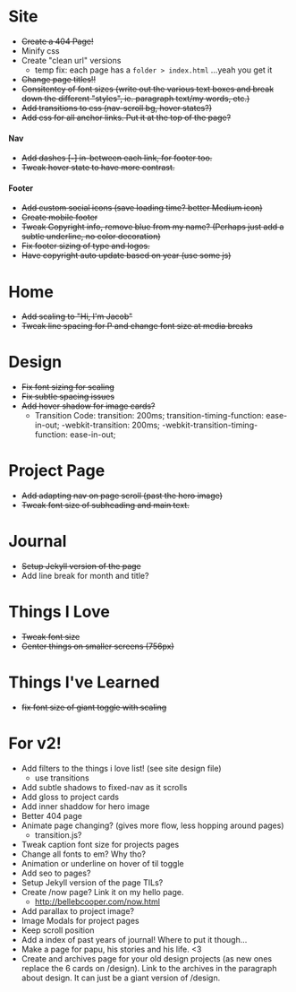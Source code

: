 # Site
- ~~Create a 404 Page!~~
- Minify css
- Create "clean url" versions
    - temp fix: each page has a `folder > index.html` ...yeah you get it
- ~~Change page titles!!~~
- ~~Consitentcy of font sizes (write out the various text boxes and break down the different "styles", ie. paragraph text/my words, etc.)~~
- ~~Add transitions to css (nav-scroll bg, hover states?)~~
- ~~Add css for all anchor links. Put it at the top of the page?~~


#### Nav
- ~~Add dashes [**-**] in-between each link, for footer too.~~
- ~~Tweak hover state to have more contrast.~~

#### Footer
- ~~Add custom social icons (save loading time? better Medium icon)~~
- ~~Create mobile footer~~
- ~~Tweak Copyright info, remove blue from my name? (Perhaps just add a subtle underline, no color decoration)~~
- ~~Fix footer sizing of type and logos.~~
- ~~Have copyright auto update based on year (use some js)~~


# Home
- ~~Add scaling to "Hi, I'm Jacob"~~
- ~~Tweak line spacing for P and change font size at media breaks~~

# Design
- ~~Fix font sizing for scaling~~
- ~~Fix subtle spacing issues~~
- ~~Add hover shadow for image cards?~~
    - Transition Code:
            transition: 200ms;
            transition-timing-function: ease-in-out;
            -webkit-transition: 200ms;
            -webkit-transition-timing-function: ease-in-out;

# Project Page
- ~~Add adapting nav on page scroll (past the hero image)~~
- ~~Tweak font size of subheading and main text.~~

# Journal
- ~~Setup Jekyll version of the page~~
- Add line break for month and title?

# Things I Love
- ~~Tweak font size~~
- ~~Center things on smaller screens (756px)~~

# Things I've Learned
- ~~fix font size of giant toggle with scaling~~


# For v2!
- Add filters to the things i love list! (see site design file)
    - use transitions
- Add subtle shadows to fixed-nav as it scrolls
- Add gloss to project cards
- Add inner shaddow for hero image
- Better 404 page
- Animate page changing? (gives more flow, less hopping around pages)
    - transition.js?
- Tweak caption font size for projects pages
- Change all fonts to em? Why tho?
- Animation or underline on hover of til toggle
- Add seo to pages?
- Setup Jekyll version of the page TILs?
- Create /now page? Link it on my hello page.
    - http://bellebcooper.com/now.html
- Add parallax to project image?
- Image Modals for project pages 
- Keep scroll position
- Add a index of past years of journal! Where to put it though...
- Make a page for papu, his stories and his life. <3
- Create and archives page for your old design projects (as new ones replace the 6 cards on /design). Link to the archives in the paragraph about design. It can just be a giant version of /design.

